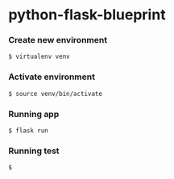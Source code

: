 # python-flask-blueprint


### Create new environment
``
$ virtualenv venv
``


### Activate environment
``
$ source venv/bin/activate
``

### Running app
``
$ flask run
``

### Running test
``
$
``
